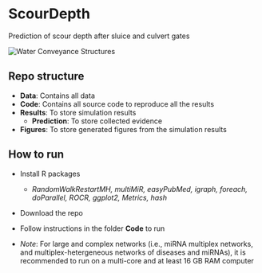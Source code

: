 # ScourDepth
Prediction of scour depth after sluice and culvert gates

![Water Conveyance Structures]((https://github.com/hauldhut/ScourDepth/blob/main/WaterConveyanceStructures.png))

## Repo structure
- **Data**: Contains all data 
- **Code**: Contains all source code to reproduce all the results
- **Results**: To store simulation results
  - **Prediction**: To store collected evidence
- **Figures**: To store generated figures from the simulation results

## How to run
- Install R packages
  - *RandomWalkRestartMH, multiMiR, easyPubMed, igraph, foreach, doParallel, ROCR, ggplot2, Metrics, hash*
- Download the repo
- Follow instructions in the folder **Code** to run
  
- *Note*: For large and complex networks (i.e., miRNA multiplex networks, and multiplex-hetergeneous networks of diseases and miRNAs), it is recommended to run on a multi-core and at least 16 GB RAM computer
